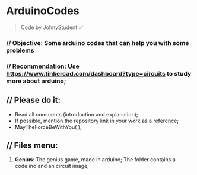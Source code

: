 # ArduinoCodes
> Code by JohnyStudent :white_check_mark:
### // Objective: Some arduino codes that can help you with some problems
### // Recommendation: Use https://www.tinkercad.com/dashboard?type=circuits to study more about arduino;
## // Please do it:
  - Read all comments (introduction and explanation);
  - If possible, mention the repository link in your work as a reference;
  - MayTheForceBeWithYou( );

## // Files menu:
1. **Genius**: The genius game, made in arduino; The folder contains a code.ino and an circuit image;

